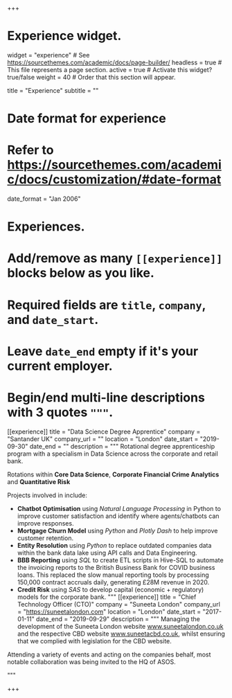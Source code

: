 +++
# Experience widget.
widget = "experience"  # See https://sourcethemes.com/academic/docs/page-builder/
headless = true  # This file represents a page section.
active = true  # Activate this widget? true/false
weight = 40  # Order that this section will appear.

title = "Experience"
subtitle = ""

# Date format for experience
#   Refer to https://sourcethemes.com/academic/docs/customization/#date-format
date_format = "Jan 2006"

# Experiences.
#   Add/remove as many `[[experience]]` blocks below as you like.
#   Required fields are `title`, `company`, and `date_start`.
#   Leave `date_end` empty if it's your current employer.
#   Begin/end multi-line descriptions with 3 quotes `"""`.



[[experience]]
  title = "Data Science Degree Apprentice"
  company = "Santander UK"
  company_url = ""
  location = "London"
  date_start = "2019-09-30"
  date_end = ""
  description = """ Rotational degree apprenticeship program with a specialism in Data Science across the corporate and retail bank.
  
Rotations within **Core Data Science**, **Corporate Financial Crime Analytics** and **Quantitative Risk**
  
Projects involved in include:
* **Chatbot Optimisation** using *Natural Language Processing* in Python to improve customer satisfaction and identify where agents/chatbots can improve responses.
* **Mortgage Churn Model** using *Python* and *Plotly Dash* to help improve customer retention.
* **Entity Resolution** using *Python* to replace outdated companies data within the bank data lake using API calls and Data Engineering.
* **BBB Reporting** using *SQL* to create ETL scripts in Hive-SQL to automate the invoicing reports to the British Business Bank for COVID business loans. This replaced the slow manual reporting tools by processing 150,000 contract accruals daily, generating £28M revenue in 2020.
* **Credit Risk** using *SAS* to develop capital (economic + regulatory) models for the corporate bank.
"""
[[experience]]
    title = "Chief Technology Officer (CTO)"
  company = "Suneeta London"
  company_url = "https://suneetalondon.com"
  location = "London"
  date_start = "2017-01-11"
  date_end = "2019-09-29"
  description = """ 
Managing the development of the Suneeta London website www.suneetalondon.co.uk and the respective CBD website www.suneetacbd.co.uk, whilst ensuring that we complied with legislation for the CBD website.


Attending a variety of events and acting on the companies behalf, most notable collaboration was being invited to the HQ of ASOS.


  """


+++

